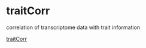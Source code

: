 # traitCorr

correlation of transcriptome data with trait information

[traitCorr](https://github.com/nthomasCUBE/traitCorr/blob/master/pix/Figure1.png)

